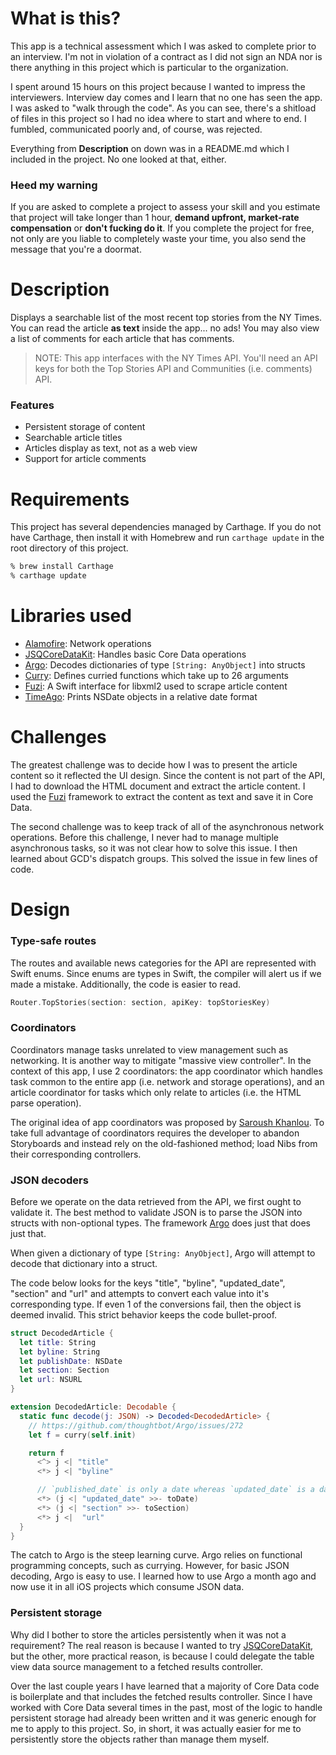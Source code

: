# What is this?
This app is a technical assessment which I was asked to complete prior to an
interview. I'm not in violation of a contract as I did not sign an NDA nor is
there anything in this project which is particular to the organization.

I spent around 15 hours on this project because I wanted to impress the
interviewers. Interview day comes and I learn that no one has seen the app. I
was asked to "walk through the code". As you can see, there's a shitload of
files in this project so I had no idea where to start and where to end. I
fumbled, communicated poorly and, of course, was rejected.

Everything from **Description** on down was in a README.md which I included in
the project. No one looked at that, either.

### Heed my warning
If you are asked to complete a project to assess your skill and you estimate
that project will take longer than 1 hour, **demand upfront, market-rate
compensation** or **don't fucking do it**. If you complete the project for free,
not only are you liable to completely waste your time, you also send the message
that you're a doormat.

# Description
Displays a searchable list of the most recent top stories from the NY Times. You
can read the article **as text** inside the app... no ads! You may also view a
list of comments for each article that has comments.

> NOTE: This app interfaces with the NY Times API. You'll need an API keys for
> both the Top Stories API and Communities (i.e. comments) API.

### Features
- Persistent storage of content
- Searchable article titles
- Articles display as text, not as a web view
- Support for article comments

# Requirements
This project has several dependencies managed by Carthage. If you do not have
Carthage, then install it with Homebrew and run `carthage update` in the root
directory of this project.

```sh
% brew install Carthage
% carthage update
```

# Libraries used
- [Alamofire]: Network operations
- [JSQCoreDataKit]: Handles basic Core Data operations
- [Argo]: Decodes dictionaries of type `[String: AnyObject]` into structs
- [Curry]: Defines curried functions which take up to 26 arguments
- [Fuzi]: A Swift interface for libxml2 used to scrape article content
- [TimeAgo]: Prints NSDate objects in a relative date format

# Challenges
The greatest challenge was to decide how I was to present the article content so
it reflected the UI design. Since the content is not part of the API, I had to
download the HTML document and extract the article content. I used the [Fuzi]
framework to extract the content as text and save it in Core Data.

The second challenge was to keep track of all of the asynchronous network
operations. Before this challenge, I never had to manage multiple asynchronous
tasks, so it was not clear how to solve this issue. I then learned about GCD's
dispatch groups. This solved the issue in few lines of code.

# Design
### Type-safe routes
The routes and available news categories for the API are represented with Swift
enums. Since enums are types in Swift, the compiler will alert us if we made a
mistake. Additionally, the code is easier to read.

```swift
Router.TopStories(section: section, apiKey: topStoriesKey)
```

### Coordinators
Coordinators manage tasks unrelated to view management such as networking. It is
another way to mitigate "massive view controller". In the context of this app, I
use 2 coordinators: the app coordinator which handles task common to the entire
app (i.e. network and storage operations), and an article coordinator for tasks
which only relate to articles (i.e. the HTML parse operation).

The original idea of app coordinators was proposed by [Saroush
Khanlou][coordinators]. To take full advantage of coordinators requires the
developer to abandon Storyboards and instead rely on the old-fashioned method;
load Nibs from their corresponding controllers.

### JSON decoders
Before we operate on the data retrieved from the API, we first ought to validate
it. The best method to validate JSON is to parse the JSON into structs with
non-optional types. The framework [Argo] does just that does just that.

When given a dictionary of type `[String: AnyObject]`, Argo will attempt to
decode that dictionary into a struct.

The code below looks for the keys "title", "byline", "updated_date", "section"
and "url" and attempts to convert each value into it's corresponding type. If
even 1 of the conversions fail, then the object is deemed invalid. This strict
behavior keeps the code bullet-proof.

```swift
struct DecodedArticle {
  let title: String
  let byline: String
  let publishDate: NSDate
  let section: Section
  let url: NSURL
}

extension DecodedArticle: Decodable {
  static func decode(j: JSON) -> Decoded<DecodedArticle> {
    // https://github.com/thoughtbot/Argo/issues/272
    let f = curry(self.init)

    return f
      <^> j <| "title"
      <*> j <| "byline"

      // `published_date` is only a date whereas `updated_date` is a date-time.
      <*> (j <| "updated_date" >>- toDate)
      <*> (j <| "section" >>- toSection)
      <*> j <|  "url"
  }
}
```

The catch to Argo is the steep learning curve. Argo relies on functional
programming concepts, such as currying. However, for basic JSON decoding, Argo
is easy to use. I learned how to use Argo a month ago and now use it in all iOS
projects which consume JSON data.

### Persistent storage
Why did I bother to store the articles persistently when it was not a
requirement? The real reason is because I wanted to try [JSQCoreDataKit], but
the other, more practical reason, is because I could delegate the table view
data source management to a fetched results controller.

Over the last couple years I have learned that a majority of Core Data code is
boilerplate and that includes the fetched results controller. Since I have
worked with Core Data several times in the past, most of the logic to handle
persistent storage had already been written and it was generic enough for me to
apply to this project. So, in short, it was actually easier for me to
persistently store the objects rather than manage them myself.


[Alamofire]: ttps://github.com/Alamofire/Alamofire
[JSQCoreDataKit]: https://github.com/jessesquires/JSQCoreDataKit
[Argo]: https://github.com/thoughtbot/Argo
[Curry]: https://github.com/thoughtbot/Curry
[Fuzi]: https://github.com/cezheng/Fuzi
[TimeAgo]: https://github.com/hyperoslo/TimeAgo
[coordinators]: http://khanlou.com/2015/10/coordinators-redux/
